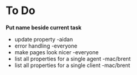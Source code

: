 # To Do
**Put name beside current task**
- update property -aidan
- error handling -everyone
- make pages look nicer -everyone
- list all properties for a single agent -mac/brent
- list all properties for a single client -mac/brent
